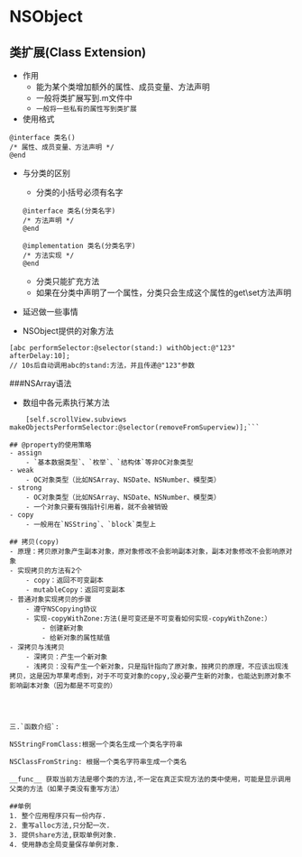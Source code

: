 # NSObject

## 类扩展(Class Extension)
- 作用
    - 能为某个类增加额外的属性、成员变量、方法声明
    - 一般将类扩展写到.m文件中
    - `一般将一些私有的属性写到类扩展`
- 使用格式

```objc
@interface 类名()
/* 属性、成员变量、方法声明 */
@end
```
- 与分类的区别
    - 分类的小括号必须有名字
    ```objc
    @interface 类名(分类名字)
    /* 方法声明 */
    @end

    @implementation 类名(分类名字)
    /* 方法实现 */
    @end
    ```
    - 分类只能扩充方法
    - 如果在分类中声明了一个属性，分类只会生成这个属性的get\set方法声明


- 延迟做一些事情
- NSObject提供的对象方法
```objc
[abc performSelector:@selector(stand:) withObject:@"123" afterDelay:10];
// 10s后自动调用abc的stand:方法，并且传递@"123"参数
```

###NSArray语法
- 数组中各元素执行某方法
```objc
    [self.scrollView.subviews makeObjectsPerformSelector:@selector(removeFromSuperview)];```

## @property的使用策略
- assign
    - `基本数据类型`、`枚举`、`结构体`等非OC对象类型
- weak
    - OC对象类型（比如NSArray、NSDate、NSNumber、模型类）
- strong
    - OC对象类型（比如NSArray、NSDate、NSNumber、模型类）
    - 一个对象只要有强指针引用着，就不会被销毁
- copy
    - 一般用在`NSString`、`block`类型上

## 拷贝(copy)
- 原理：拷贝原对象产生副本对象，原对象修改不会影响副本对象，副本对象修改不会影响原对象
- 实现拷贝的方法有2个
    - copy：返回不可变副本
    - mutableCopy：返回可变副本
- 普通对象实现拷贝的步骤
    - 遵守NSCopying协议
    - 实现-copyWithZone:方法(是可变还是不可变看如何实现-copyWithZone:）
        - 创建新对象
        - 给新对象的属性赋值
- 深拷贝与浅拷贝
    - 深拷贝：产生一个新对象
    - 浅拷贝：没有产生一个新对象，只是指针指向了原对象，按拷贝的原理，不应该出现浅拷贝，这是因为苹果考虑到，对于不可变对象的copy,没必要产生新的对象，也能达到原对象不影响副本对象（因为都是不可变的）




三.`函数介绍`:

NSStringFromClass:根据一个类名生成一个类名字符串

NSClassFromString: 根据一个类名字符串生成一个类名

__func__ 获取当前方法是哪个类的方法,不一定在真正实现方法的类中使用，可能是显示调用父类的方法（如果子类没有重写方法）

##单例
1. 整个应用程序只有一份内存.
2. 重写alloc方法,只分配一次.
3. 提供share方法,获取单例对象.
4. 使用静态全局变量保存单例对象.
